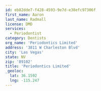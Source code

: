 ```yaml
---
id: eb82dde7-f428-4593-9e7d-e38efc97306f
first_name: Aaron
last_name: Radmall
license: DMD
services:
  - Periodontist
category: Dentists
org_name: 'Periodontics Limited'
address: '3811 W Charleston Blvd'
city: 'Las Vegas'
state: NV
zip: '89102'
title: 'Periodontics Limited'
_geoloc:
  lat: 36.1592
  lng: -115.247
---
```

